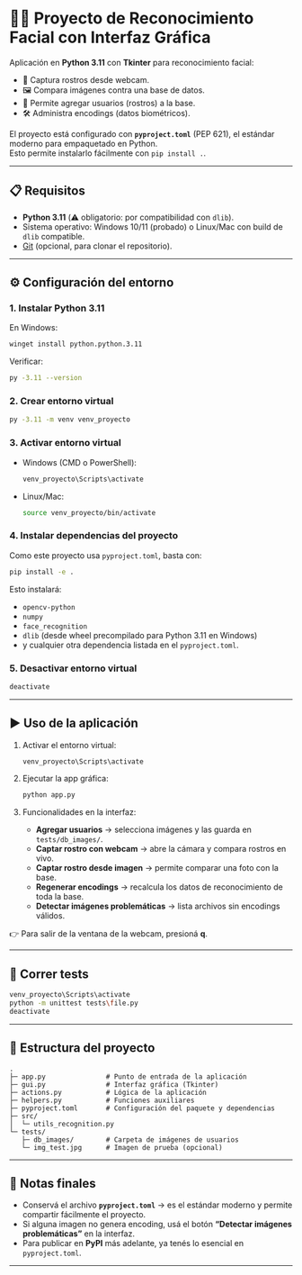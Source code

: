 # 🧑‍💻 Proyecto de Reconocimiento Facial con Interfaz Gráfica

Aplicación en **Python 3.11** con **Tkinter** para reconocimiento facial:  
- 📸 Captura rostros desde webcam.  
- 🖼️ Compara imágenes contra una base de datos.  
- 👤 Permite agregar usuarios (rostros) a la base.  
- 🛠️ Administra encodings (datos biométricos).

El proyecto está configurado con **`pyproject.toml`** (PEP 621), el estándar moderno para empaquetado en Python.  
Esto permite instalarlo fácilmente con `pip install .`.

---

## 📋 Requisitos

- **Python 3.11** (⚠️ obligatorio: por compatibilidad con `dlib`).
- Sistema operativo: Windows 10/11 (probado) o Linux/Mac con build de `dlib` compatible.
- [Git](https://git-scm.com/) (opcional, para clonar el repositorio).

---

## ⚙️ Configuración del entorno

### 1. Instalar Python 3.11
En Windows:
```bash
winget install python.python.3.11
```

Verificar:
```bash
py -3.11 --version
```

### 2. Crear entorno virtual
```bash
py -3.11 -m venv venv_proyecto
```

### 3. Activar entorno virtual
- Windows (CMD o PowerShell):
  ```bash
  venv_proyecto\Scripts\activate
  ```
- Linux/Mac:
  ```bash
  source venv_proyecto/bin/activate
  ```

### 4. Instalar dependencias del proyecto
Como este proyecto usa `pyproject.toml`, basta con:
```bash
pip install -e .
```

Esto instalará:
- `opencv-python`
- `numpy`
- `face_recognition`
- `dlib` (desde wheel precompilado para Python 3.11 en Windows)
- y cualquier otra dependencia listada en el `pyproject.toml`.

### 5. Desactivar entorno virtual
```bash
deactivate
```

---

## ▶️ Uso de la aplicación

1. Activar el entorno virtual:
   ```bash
   venv_proyecto\Scripts\activate
   ```

2. Ejecutar la app gráfica:
   ```bash
   python app.py
   ```

3. Funcionalidades en la interfaz:
   - **Agregar usuarios** → selecciona imágenes y las guarda en `tests/db_images/`.
   - **Captar rostro con webcam** → abre la cámara y compara rostros en vivo.
   - **Captar rostro desde imagen** → permite comparar una foto con la base.
   - **Regenerar encodings** → recalcula los datos de reconocimiento de toda la base.
   - **Detectar imágenes problemáticas** → lista archivos sin encodings válidos.

👉 Para salir de la ventana de la webcam, presioná **q**.

---

## 🧪 Correr tests

```bash
venv_proyecto\Scripts\activate
python -m unittest tests\file.py
deactivate
```

---

## 📂 Estructura del proyecto

```
.
├─ app.py               # Punto de entrada de la aplicación
├─ gui.py               # Interfaz gráfica (Tkinter)
├─ actions.py           # Lógica de la aplicación
├─ helpers.py           # Funciones auxiliares
├─ pyproject.toml       # Configuración del paquete y dependencias
├─ src/
│  └─ utils_recognition.py
└─ tests/
   ├─ db_images/        # Carpeta de imágenes de usuarios
   └─ img_test.jpg      # Imagen de prueba (opcional)
```

---

## 🙌 Notas finales

- Conservá el archivo **`pyproject.toml`** → es el estándar moderno y permite compartir fácilmente el proyecto.  
- Si alguna imagen no genera encoding, usá el botón **“Detectar imágenes problemáticas”** en la interfaz.  
- Para publicar en **PyPI** más adelante, ya tenés lo esencial en `pyproject.toml`.

---
